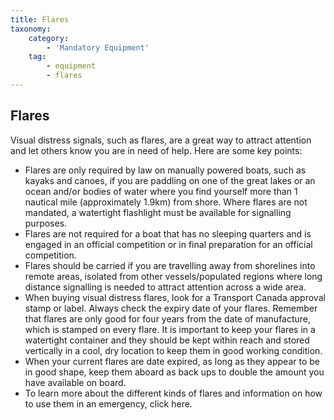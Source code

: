 ```yaml
---
title: Flares
taxonomy:
    category:
        - 'Mandatory Equipment'
    tag:
        - equipment
        - flares
---
```


## Flares

Visual distress signals, such as flares, are a great way to attract attention and let others know you are in need of help.  Here are some key points:

* Flares are only required by law on manually powered boats, such as kayaks and canoes, if you are paddling on one of the great lakes or an ocean and/or bodies of water where you find yourself more than 1 nautical mile (approximately 1.9km) from shore. Where flares are not mandated, a watertight flashlight must be available for signalling purposes.
* Flares are not required for a boat that has no sleeping quarters and is engaged in an official competition or in final preparation for an official competition.
* Flares should be carried if you are travelling away from shorelines into remote areas, isolated from other vessels/populated regions where long distance signalling is needed to attract attention across a wide area.
* When buying visual distress flares, look for a Transport Canada approval stamp or label. Always check the expiry date of your flares. Remember that flares are only good for four years from the date of manufacture, which is stamped on every flare. It is important to keep your flares in a watertight container and they should be kept within reach and stored vertically in a cool, dry location to keep them in good working condition.
* When your current flares are date expired, as long as they appear to be in good shape, keep them aboard as back ups to double the amount you have available on board.
* To learn more about the different kinds of flares and information on how to use them in an emergency, click here.